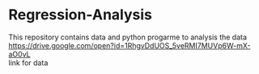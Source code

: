 # Regression-Analysis
This repository contains data and python progarme to analysis the data
https://drive.google.com/open?id=1RhgvDdUOS_5veRMI7MUVp6W-mX-aO0vL   
link for data
